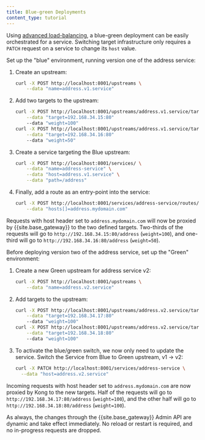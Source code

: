 ```yaml
---
title: Blue-green Deployments
content_type: tutorial
---
```


Using [advanced load-balancing](/gateway/latest/how-kong-works/load-balancing/#advanced-load-balancing), a blue-green deployment can be easily orchestrated for
a service. Switching target infrastructure only requires a `PATCH` request on a
service to change its `host` value.

Set up the "blue" environment, running version one of the address service:

1. Create an upstream:
    ```bash
    curl -X POST http://localhost:8001/upstreams \
        --data "name=address.v1.service"
    ```

2. Add two targets to the upstream:
    ```sh
    curl -X POST http://localhost:8001/upstreams/address.v1.service/targets \
        --data "target=192.168.34.15:80"
        --data "weight=100"
    curl -X POST http://localhost:8001/upstreams/address.v1.service/targets \
        --data "target=192.168.34.16:80"
        --data "weight=50"
    ```
3. Create a service targeting the Blue upstream:
    ```sh
    curl -X POST http://localhost:8001/services/ \
        --data "name=address-service" \
        --data "host=address.v1.service" \
        --data "path=/address"
    ```

4. Finally, add a route as an entry-point into the service:
    ```sh
    curl -X POST http://localhost:8001/services/address-service/routes/ \
        --data "hosts[]=address.mydomain.com"
    ```

Requests with host header set to `address.mydomain.com` will now be proxied
by {{site.base_gateway}} to the two defined targets. Two-thirds of the requests will go to
`http://192.168.34.15:80/address` (`weight=100`), and one-third will go to
`http://192.168.34.16:80/address` (`weight=50`).

Before deploying version two of the address service, set up the "Green"
environment:

1. Create a new Green upstream for address service v2:
    ```sh
    curl -X POST http://localhost:8001/upstreams \
        --data "name=address.v2.service"
    ```

2. Add targets to the upstream:
    ```sh
    curl -X POST http://localhost:8001/upstreams/address.v2.service/targets \
        --data "target=192.168.34.17:80"
        --data "weight=100"
    curl -X POST http://localhost:8001/upstreams/address.v2.service/targets \
        --data "target=192.168.34.18:80"
        --data "weight=100"
    ```

3. To activate the blue/green switch, we now only need to update the service.
Switch the Service from Blue to Green upstream, v1 -> v2:

    ```bash
    curl -X PATCH http://localhost:8001/services/address-service \
      --data "host=address.v2.service"
    ```

Incoming requests with host header set to `address.mydomain.com` are now
proxied by Kong to the new targets. Half of the requests will go to
`http://192.168.34.17:80/address` (`weight=100`), and the other half will go to
`http://192.168.34.18:80/address` (`weight=100`).

As always, the changes through the {{site.base_gateway}} Admin API are dynamic and take
effect immediately. No reload or restart is required, and no in-progress
requests are dropped.
